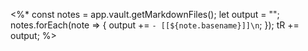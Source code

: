 <%* 
	const notes = app.vault.getMarkdownFiles(); 
	let output = ""; 
	notes.forEach(note => { 
		output += `- [[${note.basename}]]\n`; 
	}); 
	tR += output; 
%>
